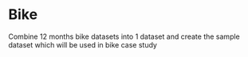 # Bike
Combine 12 months bike datasets into 1 dataset and create the sample dataset which will be used in bike case study 
